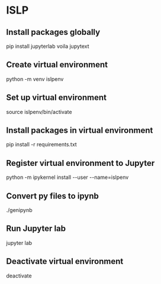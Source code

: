 # ISLP

## Install packages globally

pip install jupyterlab voila jupytext

## Create virtual environment

python -m venv islpenv

## Set up virtual environment

source islpenv/bin/activate

## Install packages in virtual environment

pip install -r requirements.txt

## Register virtual environment to Jupyter

python -m ipykernel install --user --name=islpenv

## Convert py files to ipynb

./genipynb

## Run Jupyter lab

jupyter lab

## Deactivate virtual environment

deactivate
